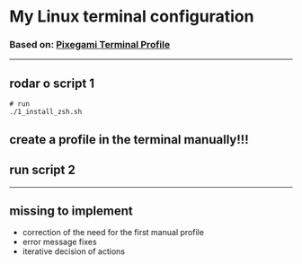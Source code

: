 # My Linux terminal configuration
### Based on: [Pixegami Terminal Profile](https://github.com/pixegami/terminal-profile.git)
---

## rodar o script 1

```
# run
./1_install_zsh.sh
```

## create a profile in the terminal manually!!!

## run script 2

---

## missing to implement
- correction of the need for the first manual profile
- error message fixes
- iterative decision of actions
